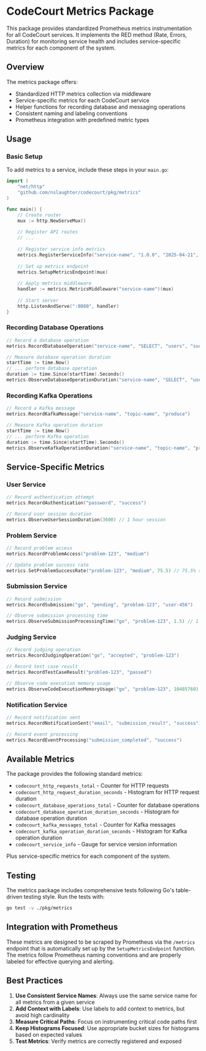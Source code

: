 # CodeCourt Metrics Package

This package provides standardized Prometheus metrics instrumentation for all CodeCourt services. It implements the RED method (Rate, Errors, Duration) for monitoring service health and includes service-specific metrics for each component of the system.

## Overview

The metrics package offers:

- Standardized HTTP metrics collection via middleware
- Service-specific metrics for each CodeCourt service
- Helper functions for recording database and messaging operations
- Consistent naming and labeling conventions
- Prometheus integration with predefined metric types

## Usage

### Basic Setup

To add metrics to a service, include these steps in your `main.go`:

```go
import (
    "net/http"
    "github.com/nslaughter/codecourt/pkg/metrics"
)

func main() {
    // Create router
    mux := http.NewServeMux()
    
    // Register API routes
    // ...
    
    // Register service info metrics
    metrics.RegisterServiceInfo("service-name", "1.0.0", "2025-04-21", "abc123")
    
    // Set up metrics endpoint
    metrics.SetupMetricsEndpoint(mux)
    
    // Apply metrics middleware
    handler := metrics.MetricsMiddleware("service-name")(mux)
    
    // Start server
    http.ListenAndServe(":8080", handler)
}
```

### Recording Database Operations

```go
// Record a database operation
metrics.RecordDatabaseOperation("service-name", "SELECT", "users", "success")

// Measure database operation duration
startTime := time.Now()
// ... perform database operation
duration := time.Since(startTime).Seconds()
metrics.ObserveDatabaseOperationDuration("service-name", "SELECT", "users", duration)
```

### Recording Kafka Operations

```go
// Record a Kafka message
metrics.RecordKafkaMessage("service-name", "topic-name", "produce")

// Measure Kafka operation duration
startTime := time.Now()
// ... perform Kafka operation
duration := time.Since(startTime).Seconds()
metrics.ObserveKafkaOperationDuration("service-name", "topic-name", "produce", duration)
```

## Service-Specific Metrics

### User Service

```go
// Record authentication attempt
metrics.RecordAuthentication("password", "success")

// Record user session duration
metrics.ObserveUserSessionDuration(3600) // 1 hour session
```

### Problem Service

```go
// Record problem access
metrics.RecordProblemAccess("problem-123", "medium")

// Update problem success rate
metrics.SetProblemSuccessRate("problem-123", "medium", 75.5) // 75.5% success rate
```

### Submission Service

```go
// Record submission
metrics.RecordSubmission("go", "pending", "problem-123", "user-456")

// Observe submission processing time
metrics.ObserveSubmissionProcessingTime("go", "problem-123", 1.5) // 1.5 seconds
```

### Judging Service

```go
// Record judging operation
metrics.RecordJudgingOperation("go", "accepted", "problem-123")

// Record test case result
metrics.RecordTestCaseResult("problem-123", "passed")

// Observe code execution memory usage
metrics.ObserveCodeExecutionMemoryUsage("go", "problem-123", 10485760) // 10MB
```

### Notification Service

```go
// Record notification sent
metrics.RecordNotificationSent("email", "submission_result", "success")

// Record event processing
metrics.RecordEventProcessing("submission_completed", "success")
```

## Available Metrics

The package provides the following standard metrics:

- `codecourt_http_requests_total` - Counter for HTTP requests
- `codecourt_http_request_duration_seconds` - Histogram for HTTP request duration
- `codecourt_database_operations_total` - Counter for database operations
- `codecourt_database_operation_duration_seconds` - Histogram for database operation duration
- `codecourt_kafka_messages_total` - Counter for Kafka messages
- `codecourt_kafka_operation_duration_seconds` - Histogram for Kafka operation duration
- `codecourt_service_info` - Gauge for service version information

Plus service-specific metrics for each component of the system.

## Testing

The metrics package includes comprehensive tests following Go's table-driven testing style. Run the tests with:

```bash
go test -v ./pkg/metrics
```

## Integration with Prometheus

These metrics are designed to be scraped by Prometheus via the `/metrics` endpoint that is automatically set up by the `SetupMetricsEndpoint` function. The metrics follow Prometheus naming conventions and are properly labeled for effective querying and alerting.

## Best Practices

1. **Use Consistent Service Names**: Always use the same service name for all metrics from a given service
2. **Add Context with Labels**: Use labels to add context to metrics, but avoid high cardinality
3. **Measure Critical Paths**: Focus on instrumenting critical code paths first
4. **Keep Histograms Focused**: Use appropriate bucket sizes for histograms based on expected values
5. **Test Metrics**: Verify metrics are correctly registered and exposed
